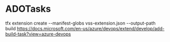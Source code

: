 # ADOTasks

tfx extension create --manifest-globs vss-extension.json --output-path build
https://docs.microsoft.com/en-us/azure/devops/extend/develop/add-build-task?view=azure-devops